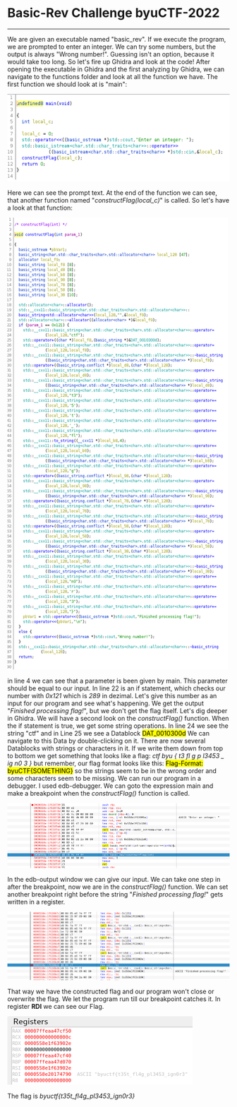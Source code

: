 # Basic-Rev Challenge byuCTF-2022
---------------------------------

We are given an executable named "basic_rev". If we execute the program, we are prompted to enter an integer.
We can try some numbers, but the output is always "Wrong number!". Guessing isn't an option, because it would take too long.
So let's fire up Ghidra and look at the code!
After opening the executable in Ghidra and the first analyzing by Ghidra, we can navigate to the functions folder and look at all the function we have.
The first function we should look at is "main":

![Ghidra main](Basic_Rev-Ghidra-main.png)

Here we can see the prompt text. At the end of the function we can see, that another function named "*constructFlag(local_c)*" is called.
So let's have a look at that function:

![Ghidra constructFlag](Basic_Rev-Ghidra-constructFlag)

in line 4 we can see that a parameter is been given by main. This parameter should be equal to our input.
In line 22 is an if statement, which checks our number with *0x121* which is *289* in dezimal.
Let's give this number as an input for our program and see what's happening.
We get the output "*Finished processing flag!*", but we don't get the flag itself. Let's dig deeper in Ghidra.
We will have a second look on the *constructFlag()* function. When the if statement is true, we get some string operations.
In line 24 we see the string "ctf" and in Line 25 we see a Datablock <mark>DAT_0010300d</mark>
We can navigate to this Data by double-clicking on it. There are now several Datablocks with strings or characters in it.
If we write them down from top to bottom we get something that looks like a flag:
*ctf byu { t3 fl g p l3453 _ ig n0 3 }*
but remember, our flag format looks like this: <mark>Flag-Format: byuCTF{SOMETHING}</mark>
so the strings seem to be in the wrong order and some characters seem to be missing.
We can run our program in a debugger. I used edb-debugger. We can goto the expression main and make a breakpoint when the *constructFlag()*
function is called.

![EDB constructFlag](Basic_Rev-EDB-constructFlag.png)

In the edb-output window we can give our input. We can take one step in after the breakpoint, now we are in the *constructFlag()* function.
We can set another breakpoint right before the string "*Finished processing flag!*" gets written in a register.

![EDB finished](Basic_Rev-EDB-finished.png)

That way we have the constructed flag and our program won't close or overwrite the flag.
We let the program run till our breakpoint catches it. In register **RDI** we can see our Flag.

![EDB flag](Basic_Rev-EDB-flag.png)

The flag is *byuctf{t35t_fl4g_pl3453_ign0r3}*
